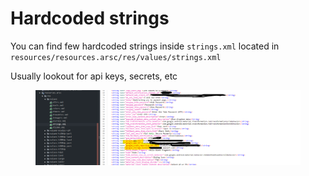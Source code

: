 # Hardcoded strings

You can find few hardcoded strings inside `strings.xml` located in `resources/resources.arsc/res/values/strings.xml`

Usually lookout for api keys, secrets, etc

<figure><img src="../../.gitbook/assets/image (9) (1).png" alt=""><figcaption></figcaption></figure>
